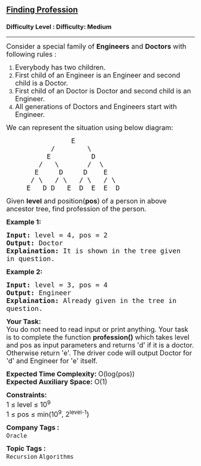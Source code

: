 <h2><a href="https://www.geeksforgeeks.org/problems/finding-profession3834/1?page=1&difficulty=Medium&status=unsolved&sortBy=submissions">Finding Profession</a></h2><h3>Difficulty Level : Difficulty: Medium</h3><hr><div class="problems_problem_content__Xm_eO"><p><span style="font-size: 18px;">Consider a special family of <strong>Engineers</strong> and <strong>Doctors</strong> with following rules :</span></p>
<ol>
<li><span style="font-size: 18px;">Everybody has two children.</span></li>
<li><span style="font-size: 18px;">First child of an Engineer is an Engineer and second child is a Doctor.</span></li>
<li><span style="font-size: 18px;">First child of an Doctor is Doctor and second child is an Engineer.</span></li>
<li><span style="font-size: 18px;">All generations of Doctors and Engineers start with Engineer.</span></li>
</ol>
<p><span style="font-size: 18px;">We can represent the situation using below diagram:</span></p>
<pre><span style="font-size: 18px;">                E
           /        \
          E          D
        /   \       /  \
       E     D     D    E
      / \   / \   / \   / \
     E   D D   E  D  E  E  D
</span></pre>
<p><span style="font-size: 18px;">Given <strong>level</strong> and position(<strong>pos</strong>) of a person in above ancestor tree, find profession of the person.</span></p>
<p><strong><span style="font-size: 18px;">Example 1:</span></strong></p>
<pre><span style="font-size: 18px;"><strong>Input:</strong> level = 4, pos = 2
<strong>Output:</strong> Doctor
<strong>Explaination:</strong> It is shown in the tree given 
in question.</span></pre>
<p><strong><span style="font-size: 18px;">Example 2:</span></strong></p>
<pre><span style="font-size: 18px;"><strong>Input:</strong> level = 3, pos = 4
<strong>Output:</strong> Engineer
<strong>Explaination:</strong> Already given in the tree in 
question.</span></pre>
<p><span style="font-size: 18px;"><strong>Your Task:</strong><br>You do not need to read input or print anything. Your task is to complete the function <strong>profession()</strong> which takes level and pos as input parameters and returns 'd' if it is a doctor. Otherwise return 'e'. The driver code will output Doctor for 'd' and Engineer for 'e' itself.</span></p>
<p><span style="font-size: 18px;"><strong>Expected Time Complexity: </strong>O(log(pos))<br><strong>Expected Auxiliary Space:</strong> O(1)</span></p>
<p><span style="font-size: 18px;"><strong>Constraints:</strong><br>1 ≤ level ≤ 10<sup>9</sup><br>1 ≤ pos ≤ min(10<sup>9</sup>, 2<sup>level-1</sup>)</span></p></div><p><span style=font-size:18px><strong>Company Tags : </strong><br><code>Oracle</code>&nbsp;<br><p><span style=font-size:18px><strong>Topic Tags : </strong><br><code>Recursion</code>&nbsp;<code>Algorithms</code>&nbsp;